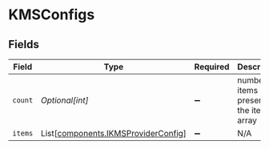 # KMSConfigs


## Fields

| Field                                                                                | Type                                                                                 | Required                                                                             | Description                                                                          |
| ------------------------------------------------------------------------------------ | ------------------------------------------------------------------------------------ | ------------------------------------------------------------------------------------ | ------------------------------------------------------------------------------------ |
| `count`                                                                              | *Optional[int]*                                                                      | :heavy_minus_sign:                                                                   | number of items present in the items array                                           |
| `items`                                                                              | List[[components.IKMSProviderConfig](../../models/components/ikmsproviderconfig.md)] | :heavy_minus_sign:                                                                   | N/A                                                                                  |